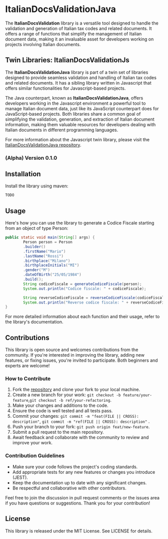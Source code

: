# ItalianDocsValidationJava

The **ItalianDocsValidation** library is a versatile tool designed to handle the validation and generation of Italian tax codes and related documents. It offers a range of functions that simplify the management of Italian document data, making it an invaluable asset for developers working on projects involving Italian documents.

## Twin Libraries: ItalianDocsValidationJs

The **ItalianDocsValidationJava** library is part of a twin set of libraries designed to provide seamless validation and handling of Italian tax codes and related documents. It has a sibling library written in Javascript that offers similar functionalities for Javascript-based projects.

The Java counterpart, known as **ItalianDocsValidationJava**, offers developers working in the Javascript environment a powerful tool to manage Italian document data, just like its JavaScript counterpart does for JavaScript-based projects. Both libraries share a common goal of simplifying the validation, generation, and extraction of Italian document information, making them valuable resources for developers dealing with Italian documents in different programming languages.

For more information about the Javascript twin library, please visit the [ItalianDocsValidationJava repository](https://github.com/Underscore2/ItalianDocsValidationJs).


### (Alpha) Version 0.1.0

## Installation

Install the library using maven:

```bash
TODO
```

## Usage
Here's how you can use the library to generate a Codice Fiscale starting from an object of type Person:

```java
public static void main(String[] args) {
        Person person = Person
        .builder()
        .firstName("Mario")
        .lastName("Rossi")
        .birthplace("Milano")
        .birthplaceInitials("MI")
        .gender("M")
        .dateOfBirth("25/05/1984")
        .build();
        String codiceFiscale = generateCodiceFiscale(person);
        System.out.println("Codice fiscale: " + codiceFiscale);

        String reverseCodiceFiscale = reverseCodiceFiscale(codiceFiscale);
        System.out.println("Reverse codice fiscale: " + reverseCodiceFiscale);
}

```

For more detailed information about each function and their usage, refer to the library's documentation.

## Contributions

This library is open source and welcomes contributions from the community. If you're interested in improving the library, adding new features, or fixing issues, you're invited to participate. Both beginners and experts are welcome!

### How to Contribute

1. Fork the [repository](https://github.com/Underscore2/ItalianDocsValidationJs) and clone your fork to your local machine.
2. Create a new branch for your work: `git checkout -b feature/your-feature`,`git checkout -b ref/your-refactoring`.
3. Make your changes and additions to the code.
4. Ensure the code is well tested and all tests pass.
5. Commit your changes: `git commit -m "feat(FILE || CROSS): description"`, `git commit -m "ref(FILE || CROSS): description"` .
6. Push your branch to your fork: `git push origin feat/new-feature`.
7. Submit a pull request to the main repository.
8. Await feedback and collaborate with the community to review and improve your work.

### Contribution Guidelines

- Make sure your code follows the project's coding standards.
- Add appropriate tests for any new features or changes you introduce (JEST).
- Keep the documentation up to date with any significant changes.
- Be respectful and collaborative with other contributors.

Feel free to join the discussion in pull request comments or the issues area if you have questions or suggestions. Thank you for your contribution!

## License
This library is released under the MIT License. See LICENSE for details.